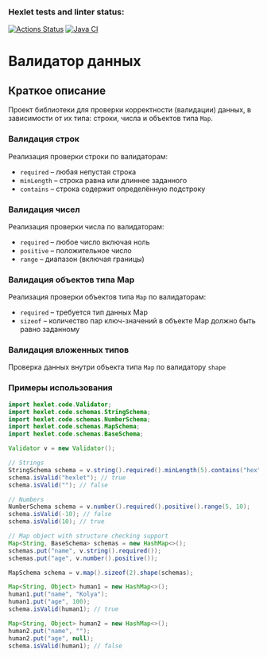 ### Hexlet tests and linter status:
[![Actions Status](https://github.com/Asterroth/java-project-78/actions/workflows/hexlet-check.yml/badge.svg)](https://github.com/Asterroth/java-project-78/actions)
[![Java CI](https://github.com/Asterroth/java-project-78/actions/workflows/java_ci.yml/badge.svg)](https://github.com/Asterroth/java-project-78/actions/workflows/java_ci.yml)

# Валидатор данных

## Краткое описание
Проект библиотеки для проверки корректности (валидации) данных, в зависимости от их типа: строки, числа и объектов типа `Map`.

### Валидация строк
Реализация проверки строки по валидаторам:
- `required` – любая непустая строка
- `minLength` – строка равна или длиннее заданного
- `contains` – строка содержит определённую подстроку
### Валидация чисел
Реализация проверки числа по валидаторам:
- `required` – любое число включая ноль
- `positive` – положительное число
- `range` – диапазон (включая границы)
### Валидация объектов типа Map
Реализация проверки объектов типа `Map` по валидаторам:
- `required` – требуется тип данных Map
- `sizeof` – количество пар ключ-значений в объекте Map должно быть равно заданному

### Валидация вложенных типов
Проверка данных внутри объекта типа `Map` по валидатору `shape`

### Примеры использования
```java
import hexlet.code.Validator;
import hexlet.code.schemas.StringSchema;
import hexlet.code.schemas.NumberSchema;
import hexlet.code.schemas.MapSchema;
import hexlet.code.schemas.BaseSchema;

Validator v = new Validator();

// Strings
StringSchema schema = v.string().required().minLength(5).contains("hex");
schema.isValid("hexlet"); // true
schema.isValid(""); // false

// Numbers
NumberSchema schema = v.number().required().positive().range(5, 10);
schema.isValid(-10); // false
schema.isValid(10); // true

// Map object with structure checking support
Map<String, BaseSchema> schemas = new HashMap<>();
schemas.put("name", v.string().required());
schemas.put("age", v.number().positive());

MapSchema schema = v.map().sizeof(2).shape(schemas);

Map<String, Object> human1 = new HashMap<>();
human1.put("name", "Kolya");
human1.put("age", 100);
schema.isValid(human1); // true

Map<String, Object> human2 = new HashMap<>();
human2.put("name", "");
human2.put("age", null);
schema.isValid(human1); // false
```

